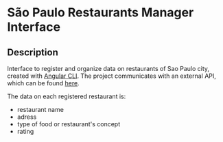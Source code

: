 # São Paulo Restaurants Manager Interface

## Description
Interface to register and organize data on restaurants of Sao Paulo city, created with [Angular CLI](https://github.com/angular/angular-cli). The project communicates with an external API, which can be found [here](https://github.com/AmandaSato/spring-boot_SP-gastronomy-API).

The data on each registered restaurant is:
- restaurant name
- adress
- type of food or restaurant's concept
- rating








